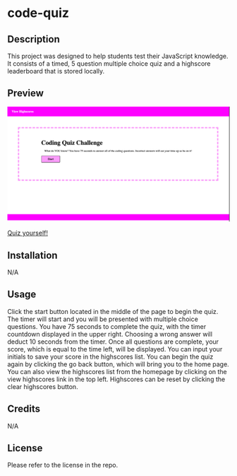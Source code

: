 # code-quiz

## Description
This project was designed to help students test their JavaScript knowledge. It consists of a timed, 5 question multiple choice quiz and a highscore leaderboard that is stored locally.

## Preview
![quiz-homepage-preview](codequiz.png)

[Quiz yourself!](https://ashlynnwood.github.io/code-quiz/)

## Installation
N/A

## Usage
 Click the start button located in the middle of the page to begin the quiz. The timer will start and you will be presented with multiple choice questions. You have 75 seconds to complete the quiz, with the timer countdown displayed in the upper right. Choosing a wrong answer will deduct 10 seconds from the timer. Once all questions are complete, your score, which is equal to the time left, will be displayed. You can input your initials to save your score in the highscores list. You can begin the quiz again by clicking the go back button, which will bring you to the home page. You can also view the highscores list from the homepage by clicking on the view highscores link in the top left. Highscores can be reset by clicking the clear highscores button.

## Credits
N/A

## License
Please refer to the license in the repo.